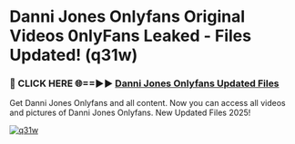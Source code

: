# Danni Jones Onlyfans Original Videos 0nlyFans Leaked - Files Updated! (q31w)

<h3>🔴 CLICK HERE 🌐==►► <a href="https://tinyurl.com/3hn5wdd3" rel="nofollow">Danni Jones Onlyfans Updated Files</a></h3>

Get Danni Jones Onlyfans and all content. Now you can access all videos and pictures of Danni Jones Onlyfans. New Updated Files 2025!

[![q31w](https://i.imgur.com/4HnBqBT.gif)](https://tinyurl.com/3hn5wdd3)
